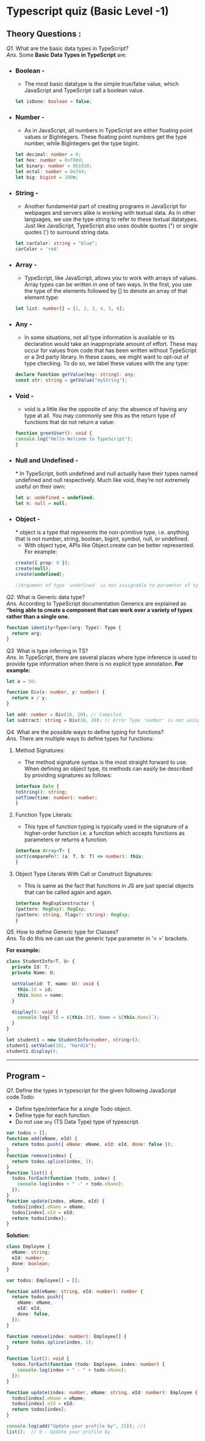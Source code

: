 # Typescript quiz (Basic Level -1) 

## **Theory Questions :**

_Q1._ What are the basic data types in TypeScript?<br>
_Ans._ Some <b>Basic Data Types in TypeScript</b> are:

* <h3>Boolean -</h3>

    * The most basic datatype is the simple true/false value, which JavaScript and TypeScript call a boolean value.

    ```TypeScript
    let isDone: boolean = false;
    ```
* <h3>Number -</h3>

    * As in JavaScript, all numbers in TypeScript are either floating point values or BigIntegers. These floating point numbers get the type number, while BigIntegers get the type bigint.

    ```TypeScript
    let decimal: number = 6;
    let hex: number = 0xf00d;
    let binary: number = 0b1010;
    let octal: number = 0o744;
    let big: bigint = 100n;
    ```
* <h3>String -</h3>

    * Another fundamental part of creating programs in JavaScript for webpages and servers alike is working with textual data. As in other languages, we use the type string to refer to these textual datatypes. Just like JavaScript, TypeScript also uses double quotes (") or single quotes (') to surround string data.

    ```TypeScript
    let carColor: string = "blue";
    carColor = 'red'
    ```
* <h3>Array -</h3>

    * TypeScript, like JavaScript, allows you to work with arrays of values. Array types can be written in one of two ways. In the first, you use the type of the elements followed by [] to denote an array of that element type:

    ```TypeScript
    let list: number[] = [1, 2, 3, 4, 5, 6];
    ```
* <h3>Any -</h3>

    * In some situations, not all type information is available or its declaration would take an inappropriate amount of effort. These may occur for values from code that has been written without TypeScript or a 3rd party library. In these cases, we might want to opt-out of type checking. To do so, we label these values with the any type:

    ```TypeScript
    declare function getValue(key: string): any;
    const str: string = getValue("myString");
    ```
* <h3>Void -</h3>

    * void is a little like the opposite of any: the absence of having any type at all. You may commonly see this as the return type of functions that do not return a value:

    ```TypeScript
    function greetUser(): void {
    console.log("Hello Welcome to TypeScript");
    }
    ```
* <h3>Null and Undefined -</h3>
    * In TypeScript, both undefined and null actually have their types named undefined and null respectively. Much like void, they’re not extremely useful on their own:

    ```TypeScript
    let u: undefined = undefined;
    let n: null = null;
    ```
* <h3>Object -</h3>
    * object is a type that represents the non-primitive type, i.e. anything that is not number, string, boolean, bigint, symbol, null, or undefined.

    * With object type, APIs like Object.create can be better represented. For example:

    ```TypeScript
    create({ prop: 0 });
    create(null);
    create(undefined);

    //Argument of type 'undefined' is not assignable to parameter of type 'object | null'.
    ```

_Q2._ What is Generic data type?<br>
_Ans._ According to TypeScript documentation Generics are explained as **“being able to create a component that can work over a variety of types rather than a single one.**

```TypeScript
function identity<Type>(arg: Type): Type {
  return arg;
}
```

_Q3._ What is type inferring in TS?<br>
_Ans._ In TypeScript, there are several places where type inference is used to provide type information when there is no explicit type annotation. 
**For example:**

```TypeScript
let a = 50;
```

```TypeScript
function Div(x: number, y: number) {
  return x / y;
}

let add: number = Div(10, 20); // Compiled.
let subtract: string = Div(10, 20); // Error Type 'number' is not assignable to type 'string'.
```

_Q4._ What are the possible ways to define typing for functions?<br>
_Ans._ There are multiple ways to define types for functions:

1. Method Signatures:

    * The method signature syntax is the most straight forward to use. When defining an object type, its methods can easily be described by providing signatures as follows:

    ```TypeScript
    interface Date {
    toString(): string;
    setTime(time: number): number;
    }
    ```

2. Function Type Literals:

    * This type of function typing is typically used in the signature of a higher-order function i.e. a function which accepts functions as parameters or returns a function.

    ```TypeScript
    interface Array<T> {
    sort(compareFn?: (a: T, b: T) => number): this;
    }
    ```


3. Object Type Literals With Call or Construct Signatures:

    * This is same as the fact that functions in JS are just special objects that can be called again and again.

    ```TypeScript
    interface RegExpConstructor {
    (pattern: RegExp): RegExp;
    (pattern: string, flags?: string): RegExp;
    }
    ```

_Q5._ How to define Generic type for Classes?<br>
_Ans._ To do this we can use the generic type parameter in '< >' brackets.

**For example:**

```TypeScript
class StudentInfo<T, U> {
  private Id: T;
  private Name: U;

  setValue(id: T, mame: U): void {
    this.Id = id;
    this.Name = name;
  }

  display(): void {
    console.log(`Id = ${this.Id}, Name = ${this.Name}`);
  }
}

let student1 = new StudentInfo<number, string>();
student1.setValue(101, "Hardik");
student1.display();
```


***

## **Program -**
_Q1._ Define the types in typescript for the given following JavaScript code.Todo:
* Define type/interface for a single Todo object.
* Define type for each function.
* Do not use `any` (TS Data Type) type of typescript.

```JavaScript
var todos = [];
function add(eName, eId) {
  return todos.push({ eName: eName, eId: eId, done: false });
}
function remove(index) {
  return todos.splice(index, 1);
}
function list() {
  todos.forEach(function (todo, index) {
    console.log(index + " -" + todo.eName);
  });
}
function update(index, eName, eId) {
  todos[index].eName = eName;
  todos[index].eId = eId;
  return todos[index];
}
```

**Solution:**

```TypeScript
class Employee {
  eName: string;
  eId: number;
  done: boolean;
}

var todos: Employee[] = [];

function add(eName: string, eId: number): number {
  return todos.push({
    eName: eName,
    eId: eId,
    done: false,
  });
}

function remove(index: number): Employee[] {
  return todos.splice(index, 1);
}

function list(): void {
  todos.forEach(function (todo: Employee, index: number) {
    console.log(index + " - " + todo.eName);
  });
}

function update(index: number, eName: string, eId: number): Employee {
  todos[index].eName = eName;
  todos[index].eId = eId;
  return todos[index];
}

console.log(add("Update your profile by", 25)); //1
list();  // 0 - Update your profile by
```